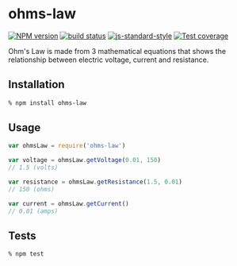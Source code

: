 # ohms-law

[![NPM version][npm-image]][npm-url]
[![build status][travis-image]][travis-url]
[![js-standard-style][standard-image]][standard-url]
[![Test coverage][coveralls-image]][coveralls-url]

Ohm's Law is made from 3 mathematical equations that shows the relationship between electric voltage, current and resistance.

## Installation

```bash
% npm install ohms-law
```

## Usage

```js
var ohmsLaw = require('ohms-law')

var voltage = ohmsLaw.getVoltage(0.01, 150)
// 1.5 (volts)

var resistance = ohmsLaw.getResistance(1.5, 0.01)
// 150 (ohms)

var current = ohmsLaw.getCurrent()
// 0.01 (amps)
```

## Tests

```bash
% npm test
```

[npm-image]: https://img.shields.io/npm/v/ohms-law.svg?style=flat-square
[npm-url]: https://npmjs.org/package/ohms-law
[travis-image]: https://img.shields.io/travis/chrisbuttery/ohms-law.svg?style=flat-square
[travis-url]: https://travis-ci.org/chrisbuttery/ohms-law
[standard-image]: https://img.shields.io/badge/code%20style-standard-brightgreen.svg?style=flat-square
[standard-url]: https://github.com/feross/standard
[coveralls-image]: https://img.shields.io/coveralls/chrisbuttery/ohms-law.svg?style=flat-square
[coveralls-url]: https://coveralls.io/r/chrisbuttery/ohms-law?branch=master
